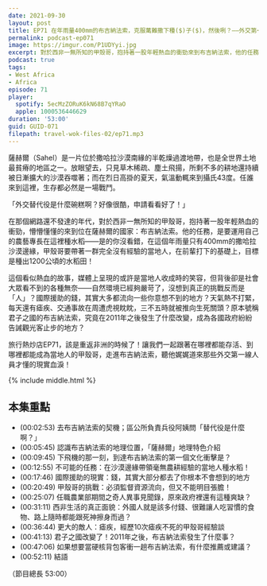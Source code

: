 ```yaml
---
date: 2021-09-30
layout: post
title: EP71 在年雨量400mm的布吉納法索，克服萬難撒下種($)子($)，然後咧？——外交第一線的現實血淚，與改變中的君子之國 ft. 甲殼哥的非洲故事
permalink: podcast-ep071
image: https://imgur.com/P1UDYyi.jpg
excerpt: 對於西非一無所知的甲殼哥，抱持著一股年輕熱血的衝勁來到布吉納法索，他的任務是要帶著一群完全沒有經驗的當地人，在沙漠邊緣種出1200公頃的水稻田！這個看似熱血的故事，背後卻是社會大眾看不到的各種無奈。讓我們一起跟著在哪裡都能存活、到哪裡都能成為當地人的甲殼哥，走進布吉納法索，聽他娓娓道來那些外交第一線人員才懂的現實血淚！
podcast: true
tags:
- West Africa
- Africa
episode: 71
player:
  spotify: 5ecMzZORuK6kN68B7qYRaO
  apple: 1000536446629
duration: '53:00'
guid: GUID-071
filepath: travel-wok-files-02/ep71.mp3
---
```


薩赫爾（Sahel）是一片位於撒哈拉沙漠南緣的半乾燥過渡地帶，也是全世界土地最貧瘠的地區之一。放眼望去，只見草木稀疏、塵土飛揚，所剩不多的耕地還持續被日漸擴大的沙漠吞噬著；而在烈日高掛的夏天，氣溫動輒來到攝氏43度。任誰來到這裡，生存都必然是一場戰鬥。

「外交替代役是什麼碗糕啊？好像很酷，申請看看好了！」

在那個網路還不發達的年代，對於西非一無所知的甲殼哥，抱持著一股年輕熱血的衝勁，懵懵懂懂的來到位在薩赫爾的國家：布吉納法索。他的任務，是要運用自己的農藝專長在這裡種水稻——是的你沒看錯，在這個年雨量只有400mm的撒哈拉沙漠邊緣，甲殼哥要帶著一群完全沒有經驗的當地人，在前輩打下的基礎上，目標是種出1200公頃的水稻田！

這個看似熱血的故事，媒體上呈現的或許是當地人收成時的笑容，但背後卻是社會大眾看不到的各種無奈——自然環境已經夠嚴苛了，沒想到真正的挑戰反而是「人」？國際援助的錢，其實大多都流向一些你意想不到的地方？天氣熱不打緊，每天還有瘧疾、交通事故在周遭虎視眈眈，三不五時就被推向生死關頭？原本號稱君子之國的布吉納法索，究竟在2011年之後發生了什麼改變，成為各國政府紛紛告誡觀光客止步的地方？

旅行熱炒店EP71，該是重返非洲的時候了！讓我們一起跟著在哪裡都能存活、到哪裡都能成為當地人的甲殼哥，走進布吉納法索，聽他娓娓道來那些外交第一線人員才懂的現實血淚！

{% include middle.html %}

## 本集重點

* (00:02:53) 去布吉納法索的契機；區公所負責兵役阿姨問「替代役是什麼啊？」
* (00:05:45) 認識布吉納法索的地理位置，「薩赫爾」地理特色介紹
* (00:09:45) 下飛機的那一刻，到達布吉納法索的第一個文化衝擊是？
* (00:12:55) 不可能的任務：在沙漠邊緣帶領毫無農耕經驗的當地人種水稻！
* (00:17:46) 國際援助的現實：錢，其實大部分都去了你根本不會想到的地方
* (00:20:49) 甲殼哥的挑戰：必須監督資源流向，但又不能明目張膽！
* (00:25:07) 任職農業部期間之奇人異事見聞錄，原來政府裡還有這種爽缺？
* (00:31:11) 西非生活的真正面貌：外國人就是該多付錢、很難讓人吃習慣的食物、路上隨時都能跟死神擦身而過？
* (00:36:44) 更大的敵人：瘧疾，經歷10次瘧疾不死的甲殼哥經驗談
* (00:41:13) 君子之國改變了！2011年之後，布吉納法索發生了什麼事？
* (00:47:06) 如果想要當硬核背包客衝一趟布吉納法索，有什麼推薦或建議？
* (00:52:11) 結語

（節目總長 53:00）
